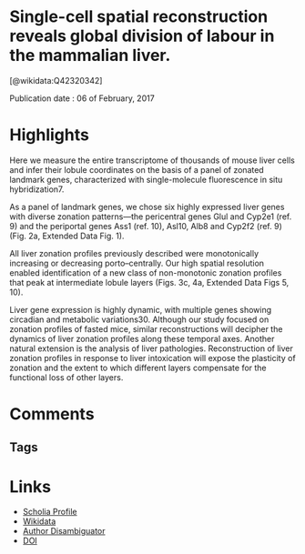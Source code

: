
Single-cell spatial reconstruction reveals global division of labour in the mammalian liver.
============================================================================================
  
  [@wikidata:Q42320342]  
  
Publication date : 06 of February, 2017  

# Highlights

Here we measure the entire transcriptome of thousands of mouse liver cells and infer their lobule coordinates on the basis of a panel of zonated landmark genes, characterized with single-molecule fluorescence in situ hybridization7.

As a panel of landmark genes, we chose six highly expressed liver genes with diverse zonation patterns—the pericentral genes Glul and Cyp2e1 (ref. 9) and the periportal genes Ass1 (ref. 10), Asl10, Alb8 and Cyp2f2 (ref. 9) (Fig. 2a, Extended Data Fig. 1). 

All liver zonation profiles previously described were monotonically increasing or decreasing porto–centrally. Our high spatial resolution enabled identification of a new class of non-monotonic zonation profiles that peak at intermediate lobule layers (Figs. 3c, 4a, Extended Data Figs 5, 10). 

Liver gene expression is highly dynamic, with multiple genes showing circadian and metabolic variations30. Although our study focused on zonation profiles of fasted mice, similar reconstructions will decipher the dynamics of liver zonation profiles along these temporal axes. Another natural extension is the analysis of liver pathologies. Reconstruction of liver zonation profiles in response to liver intoxication will expose the plasticity of zonation and the extent to which different layers compensate for the functional loss of other layers.
# Comments

## Tags

# Links
  
 * [Scholia Profile](https://scholia.toolforge.org/work/Q42320342)  
 * [Wikidata](https://www.wikidata.org/wiki/Q42320342)  
 * [Author Disambiguator](https://author-disambiguator.toolforge.org/work_item_oauth.php?id=Q42320342&batch_id=&match=1&author_list_id=&doit=Get+author+links+for+work)  
 * [DOI](https://doi.org/10.1038/NATURE21065)  
